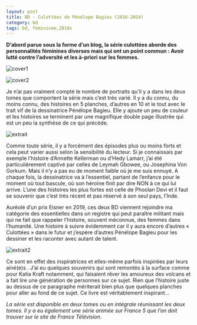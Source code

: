 ```yaml
---
layout: post
title: BD - Culottées de Pénélope Bagieu (2016-2019)
category: bd
tags: bd, féminisme,2010s
---
```


**D’abord parue sous la forme d’un blog, la série culottées aborde des personnalités féminines diverses mais qui ont un point commun : Avoir lutté contre l’adversité et les à-priori sur les femmes.**

![cover1](https://filedn.eu/llqi9IBxlYouGRXYG2xlROb/img/2021/culottees1.jpg)

![cover2](https://filedn.eu/llqi9IBxlYouGRXYG2xlROb/img/2021/culottees2.jpg)

Je n’ai pas vraiment compté le nombre de portraits qu’il y a dans les deux tomes que comportent la série mais c’est très varié. Il y a du connu, du moins connu, des histoires en 5 planches, d’autres en 10 et le tout avec le trait vif de la dessinatrice Pénélope Bagieu. Elle y ajoute un peu de couleur et les histoires se terminent par une magnifique double page illustrée qui est un peu la synthèse de ce qui précède.

![extrait](https://filedn.eu/llqi9IBxlYouGRXYG2xlROb/img/2021/culottees3.png)

Comme toute série, il y a forcément des épisodes plus ou moins forts et cela peut varier aussi selon la sensibilité du lecteur. Si je connaissais par exemple l’histoire d’Annette Kellerman ou d’Hedy Lamarr, j’ai été particulièrement captivé par celles de Leymah Gbowee, ou Josephina Von Gorkum. Mais il n’y a pas eu de moment faible où je me suis ennuyé. A chaque fois, la dessinatrice va à l’essentiel, partant de l’enfance pour le moment où tout bascule, où son héroïne finit par dire NON à ce qui lui arrive. L’une des histoires les plus fortes est celle de Phoolan Devi et il faut se souvenir que c’est très récent et pas réservé à son seul pays, l’Inde.

Auréolé d’un prix Eisner en 2019, ces deux BD viennent rejoindre ma catégorie des essentielles dans un registre qui peut paraître militant mais qui ne fait que rappeler l’histoire, souvent méconnue, des femmes dans l’humanité. Une histoire à suivre évidemment car il y aura encore d’autres « Culottées » dans le futur et j’espère d’autres Pénélope Bagieu pour les dessiner et les raconter avec autant de talent.

![extrait2](https://filedn.eu/llqi9IBxlYouGRXYG2xlROb/img/2021/culotteesextrait.png)

Ce sont en effet des inspiratrices et elles-même parfois inspirées par leurs ainé(e)s . J’ai eu quelques souvenirs qui sont remontés à la surface comme pour Katia Kraft notamment, qui faisaient rêver les amoureux des volcans et a fait lire une génération de personnes sur ce sujet. Rien que l’histoire juste au dessus de ce paragraphe mériterait bien plus que quelques planches pour aller au fond de ce sujet. Ce livre est véritablement inspirant…

*La série est disponible en deux tomes ou en intégrale réunissant les deux tomes. Il y a eu également une série animée sur France 5 que l’on doit trouver sur le site de France Télévision.*
